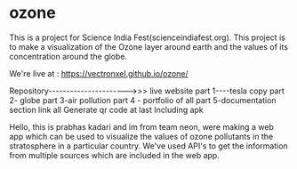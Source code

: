 # ozone

This is a project for Science India Fest(scienceindiafest.org). This project is to make a visualization of the Ozone layer around earth and the values of its concentration around the globe.

We're live at : https://vectronxel.github.io/ozone/

Repository---------------------->>> live website
part 1----tesla copy
part 2- globe
part 3-air pollution 
part 4 - portfolio of all
part 5-documentation section
link all 
Generate qr code at last 
Including apk


Hello, this is prabhas kadari and im from team neon, were making a web app which can be used to visualize the values of ozone pollutants in the stratosphere in a particular country. We've used API's to get the information from multiple sources which are included in the web app.
